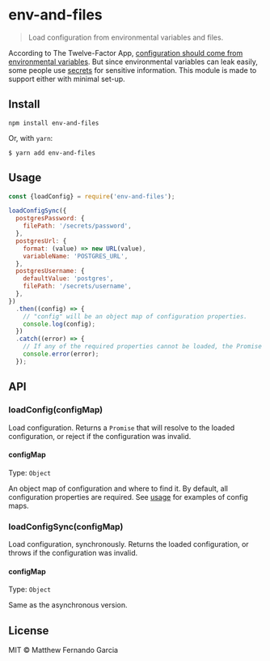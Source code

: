 # env-and-files

> Load configuration from environmental variables and files.

According to The Twelve-Factor App, [configuration should come from environmental variables](https://12factor.net/config). But since environmental variables can leak easily, some people use [secrets](https://kubernetes.io/docs/concepts/configuration/secret/) for sensitive information. This module is made to support either with minimal set-up.

## Install

```
npm install env-and-files
```

Or, with `yarn`:

```
$ yarn add env-and-files
```

## Usage

```js
const {loadConfig} = require('env-and-files');

loadConfigSync({
  postgresPassword: {
    filePath: '/secrets/password',
  },
  postgresUrl: {
    format: (value) => new URL(value),
    variableName: 'POSTGRES_URL',
  },
  postgresUsername: {
    defaultValue: 'postgres',
    filePath: '/secrets/username',
  },
})
  .then((config) => {
    // "config" will be an object map of configuration properties.
    console.log(config);
  })
  .catch((error) => {
    // If any of the required properties cannot be loaded, the Promise will reject.
    console.error(error);
  });
```

## API

### loadConfig(configMap)

Load configuration. Returns a `Promise` that will resolve to the loaded configuration, or reject if the configuration was invalid.

#### configMap

Type: `Object`

An object map of configuration and where to find it. By default, all configuration properties are required. See [usage](#usage) for examples of config maps.

### loadConfigSync(configMap)

Load configuration, synchronously. Returns the loaded configuration, or throws if the configuration was invalid.

#### configMap

Type: `Object`

Same as the asynchronous version.

## License

MIT © Matthew Fernando Garcia
